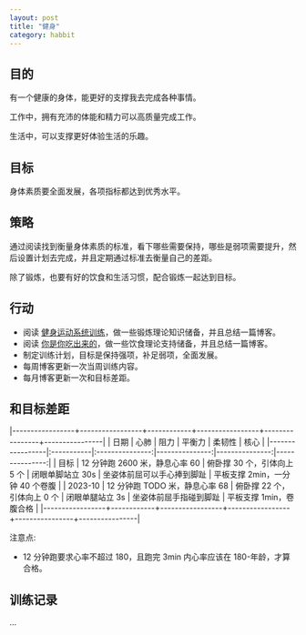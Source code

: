 ```yaml
---
layout: post
title: "健身"
category: habbit
---
```


## 目的

有一个健康的身体，能更好的支撑我去完成各种事情。

工作中，拥有充沛的体能和精力可以高质量完成工作。

生活中，可以支撑更好体验生活的乐趣。

## 目标

身体素质要全面发展，各项指标都达到优秀水平。

## 策略

通过阅读找到衡量身体素质的标准，看下哪些需要保持，哪些是弱项需要提升，然后设置计划去完成，并且定期通过标准去衡量自己的差距。

除了锻炼，也要有好的饮食和生活习惯，配合锻炼一起达到目标。

## 行动

- 阅读 [健身运动系统训练](https://book.douban.com/subject/26779460/)，做一些锻炼理论知识储备，并且总结一篇博客。
- 阅读 [你是你吃出来的](https://book.douban.com/subject/27590675/)，做一些饮食理论支持储备，并且总结一篇博客。
- 制定训练计划，目标是保持强项，补足弱项，全面发展。
- 每周博客更新一次当周训练内容。
- 每月博客更新一次和目标差距。

## 和目标差距

<div class="table-wrapper" markdown="block">

|-----------------+-----------------+------------+-----------------+----------------+----------------|
| 日期             | 心肺            | 阻力        | 平衡力           | 柔韧性          | 核心           |
|-----------------|:-----------|:---------------:|---------------:|---------------:|---------------:|
| 目标            | 12 分钟跑 2600 米，静息心率 60  | 俯卧撑 30 个，引体向上 5 个     | 闭眼单脚站立 30s | 坐姿体前屈可以手心捧到脚趾    | 平板支撑 2min，一分钟 40 个卷腹 | 
| 2023-10        | 12 分钟跑 TODO 米，静息心率 68  | 俯卧撑 22 个，引体向上 0 个     | 闭眼单腿站立 3s  | 坐姿体前屈手指碰到脚趾        | 平板支撑 1min，卷腹合格 | 
|-----------------+------------+-----------------+-----------------+----------------+----------------|

</div>

注意点:
- 12 分钟跑要求心率不超过 180，且跑完 3min 内心率应该在 180-年龄，才算合格。

## 训练记录

...
